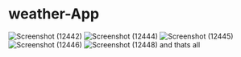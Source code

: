 ﻿# weather-App
![Screenshot (12442)](https://user-images.githubusercontent.com/121737517/230743349-07117936-b0b3-4042-b6b6-ff255781e986.png)
![Screenshot (12444)](https://user-images.githubusercontent.com/121737517/230743363-b474b220-65ae-42f7-83b8-d5f1c6175181.png)
![Screenshot (12445)](https://user-images.githubusercontent.com/121737517/230743372-d97cecfa-affd-433e-8c11-fff0b9294397.png)
![Screenshot (12446)](https://user-images.githubusercontent.com/121737517/230743376-b9f2451e-3ec4-48b0-815f-b5a5aa634abd.png)
![Screenshot (12448)](https://user-images.githubusercontent.com/121737517/230743386-a90540ce-cf1b-48b6-bd46-685928247125.png)
and thats all 
